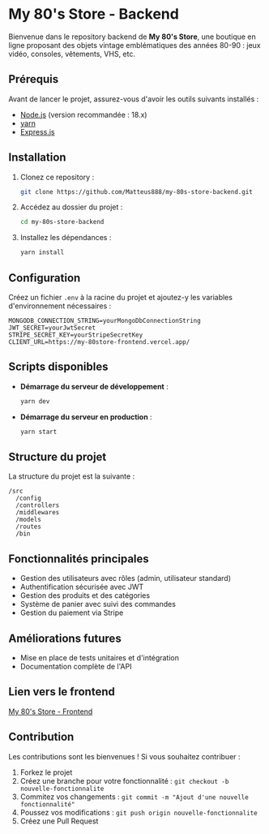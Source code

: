 # My 80's Store - Backend

Bienvenue dans le repository backend de **My 80's Store**, une boutique en ligne proposant des objets vintage emblématiques des années 80-90 : jeux vidéo, consoles, vêtements, VHS, etc.

## Prérequis

Avant de lancer le projet, assurez-vous d'avoir les outils suivants installés :

- [Node.js](https://nodejs.org/) (version recommandée : 18.x)
- [yarn](https://yarnpkg.com/)
- [Express.js](https://expressjs.com/)

## Installation

1. Clonez ce repository :
   ```bash
   git clone https://github.com/Matteus888/my-80s-store-backend.git
   ```
2. Accédez au dossier du projet :
   ```bash
   cd my-80s-store-backend
   ```
3. Installez les dépendances :
   ```bash
   yarn install
   ```

## Configuration

Créez un fichier `.env` à la racine du projet et ajoutez-y les variables d'environnement nécessaires :

```
MONGODB_CONNECTION_STRING=yourMongoDbConnectionString
JWT_SECRET=yourJwtSecret
STRIPE_SECRET_KEY=yourStripeSecretKey
CLIENT_URL=https://my-80store-frontend.vercel.app/
```

## Scripts disponibles

- **Démarrage du serveur de développement** :
  ```bash
  yarn dev
  ```
- **Démarrage du serveur en production** :
  ```bash
  yarn start
  ```

## Structure du projet

La structure du projet est la suivante :

```
/src
  /config
  /controllers
  /middlewares
  /models
  /routes
  /bin
```

## Fonctionnalités principales

- Gestion des utilisateurs avec rôles (admin, utilisateur standard)
- Authentification sécurisée avec JWT
- Gestion des produits et des catégories
- Système de panier avec suivi des commandes
- Gestion du paiement via Stripe

## Améliorations futures

- Mise en place de tests unitaires et d'intégration
- Documentation complète de l'API

## Lien vers le frontend

[My 80's Store - Frontend](https://my-80store-frontend.vercel.app/)

## Contribution

Les contributions sont les bienvenues ! Si vous souhaitez contribuer :

1. Forkez le projet
2. Créez une branche pour votre fonctionnalité : `git checkout -b nouvelle-fonctionnalite`
3. Commitez vos changements : `git commit -m "Ajout d'une nouvelle fonctionnalité"`
4. Poussez vos modifications : `git push origin nouvelle-fonctionnalite`
5. Créez une Pull Request

